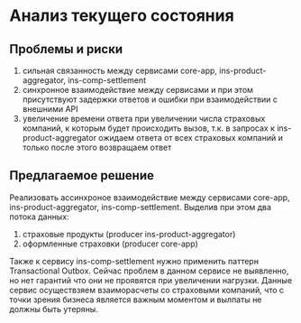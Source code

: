# Анализ текущего состояния

## Проблемы и риски

1. сильная связанность между сервисами core-app, ins-product-aggregator, ins-comp-settlement
2. синхронное взаимодействие между сервисами и при этом присутствуют задержки ответов и ошибки при взаимодействии с внешними API
3. увеличение времени ответа при увеличении числа страховых компаний, к которым будет происходить вызов, т.к. в запросах к ins-product-aggregator ожидаем ответа от всех страховых компаний и только после этого возвращаем ответ

## Предлагаемое решение

Реализовать ассинхроное взаимодействие между сервисами core-app, ins-product-aggregator, ins-comp-settlement. Выделив при этом два потока данных:
1. страховые продукты (producer ins-product-aggregator)
2. оформленные страховки (producer core-app)

Также к сервису ins-comp-settlement нужно применить паттерн Transactional Outbox. Сейчас проблем в данном сервисе не выявленно, но нет гарантий что они не проявятся при увеличении нагрузки. Данные сервис осуществзяем взаиморасчеты со страховыми компаний, что с точки зрения бизнеса является важным моментом и вылпаты не должны быть утеряны.

